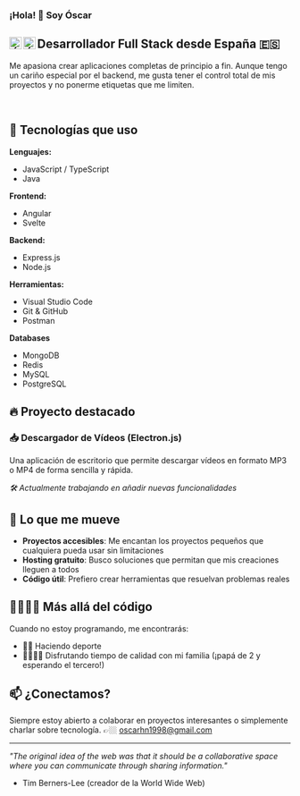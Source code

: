 ### ¡Hola! 👋 Soy Óscar 

## Desarrollador Full Stack desde España 🇪🇸 <a href="https://www.linkedin.com/in/%C3%B3scar-hern%C3%A1ndez-navarro-7090a01ab/"><img align="left" alt="Óscar's LinkdeIN" width="22px" src="https://cdn.jsdelivr.net/npm/simple-icons@13.21.0/icons/linkedin.svg"/></a><a href="https://www.instagram.com/oscarhn27"><img align="left" alt="Óscar's instagram" width="22px" src="https://cdn.jsdelivr.net/npm/simple-icons@13.21.0/icons/instagram.svg"/></a>


Me apasiona crear aplicaciones completas de principio a fin. Aunque tengo un cariño especial por el backend, me gusta tener el control total de mis proyectos y no ponerme etiquetas que me limiten.

<br />

## 🚀 Tecnologías que uso

**Lenguajes:**
- JavaScript / TypeScript
- Java

**Frontend:**
- Angular
- Svelte

**Backend:**
- Express.js
- Node.js

**Herramientas:**
- Visual Studio Code
- Git & GitHub
- Postman

**Databases**
- MongoDB
- Redis
- MySQL
- PostgreSQL

## 🔥 Proyecto destacado

### 📥 **Descargador de Vídeos** (Electron.js)
Una aplicación de escritorio que permite descargar vídeos en formato MP3 o MP4 de forma sencilla y rápida.

*🛠️ Actualmente trabajando en añadir nuevas funcionalidades*

## 🎯 Lo que me mueve

- **Proyectos accesibles**: Me encantan los proyectos pequeños que cualquiera pueda usar sin limitaciones
- **Hosting gratuito**: Busco soluciones que permitan que mis creaciones lleguen a todos
- **Código útil**: Prefiero crear herramientas que resuelvan problemas reales

## 👨‍👩‍👧‍👦 Más allá del código

Cuando no estoy programando, me encontrarás:
- 🏃‍♂️ Haciendo deporte 
- 👨‍👩‍👧‍👦 Disfrutando tiempo de calidad con mi familia (¡papá de 2 y esperando el tercero!)

## 📫 ¿Conectamos?

Siempre estoy abierto a colaborar en proyectos interesantes o simplemente charlar sobre tecnología. 👉🏼 <a href="mailto:oscarhn1998@gmail.com">oscarhn1998@gmail.com</a>

---

*"The original idea of the web was that it should be a collaborative space where you can communicate through sharing information."*
- Tim Berners-Lee (creador de la World Wide Web)

